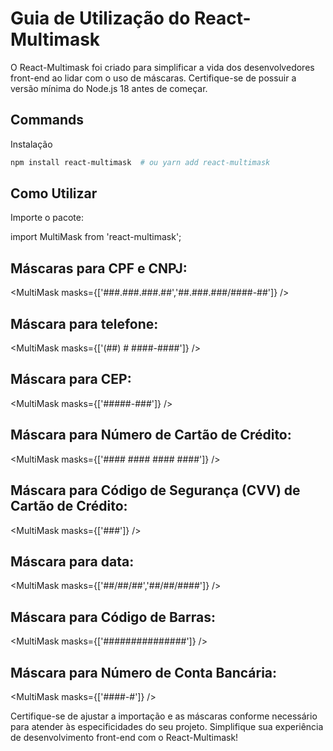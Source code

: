 # Guia de Utilização do React-Multimask

O React-Multimask foi criado para simplificar a vida dos desenvolvedores front-end ao lidar com o uso de máscaras. Certifique-se de possuir a versão mínima do Node.js 18 antes de começar.

## Commands

Instalação

```bash
npm install react-multimask  # ou yarn add react-multimask
```
## Como Utilizar

Importe o pacote:

import MultiMask from 'react-multimask';


## Máscaras para CPF e CNPJ:
 <MultiMask masks={['###.###.###.##','##.###.###/####-##']} />

## Máscara para telefone:
 <MultiMask masks={['(##) # ####-####']} />

## Máscara para CEP:
<MultiMask masks={['#####-###']} />

## Máscara para Número de Cartão de Crédito:
<MultiMask masks={['#### #### #### ####']} />

## Máscara para Código de Segurança (CVV) de Cartão de Crédito:
<MultiMask masks={['###']} />

## Máscara para data:
<MultiMask masks={['##/##/##','##/##/####']} />

## Máscara para Código de Barras:
<MultiMask masks={['###############']} />

## Máscara para Número de Conta Bancária:
<MultiMask masks={['####-#']} />

Certifique-se de ajustar a importação e as máscaras conforme necessário para atender às especificidades do seu projeto. Simplifique sua experiência de desenvolvimento front-end com o React-Multimask!